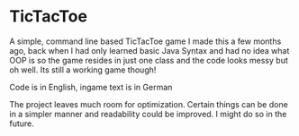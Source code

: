 # TicTacToe
A simple, command line based TicTacToe game
I made this a few months ago, back when I had only learned basic Java Syntax and had no idea what OOP is
so the game resides in just one class and the code looks messy but oh well. Its still a working game though! 

Code is in English, ingame text is in German

The project leaves much room for optimization. Certain things can be done in a simpler manner and readability could be improved. I might do so in the future. 
